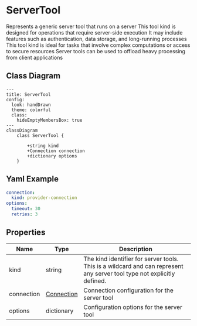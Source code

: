 # ServerTool

Represents a generic server tool that runs on a server
This tool kind is designed for operations that require server-side execution
It may include features such as authentication, data storage, and long-running processes
This tool kind is ideal for tasks that involve complex computations or access to secure resources
Server tools can be used to offload heavy processing from client applications

## Class Diagram

```mermaid
---
title: ServerTool
config:
  look: handDrawn
  theme: colorful
  class:
    hideEmptyMembersBox: true
---
classDiagram
    class ServerTool {
      
        +string kind
        +Connection connection
        +dictionary options
    }
```

## Yaml Example

```yaml
connection:
  kind: provider-connection
options:
  timeout: 30
  retries: 3

```

## Properties

| Name | Type | Description |
| ---- | ---- | ----------- |
| kind | string | The kind identifier for server tools. This is a wildcard and can represent any server tool type not explicitly defined.  |
| connection | [Connection](Connection.md) | Connection configuration for the server tool  |
| options | dictionary | Configuration options for the server tool  |
